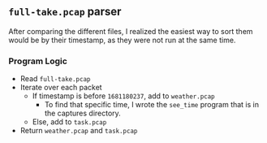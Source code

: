 ## `full-take.pcap` parser

After comparing the different files, I realized the easiest way to sort them would be by their timestamp, as they were not run at the same time. 

### Program Logic
* Read `full-take.pcap`
* Iterate over each packet
	* If timestamp is before `1681180237`, add to `weather.pcap`
		* To find that specific time, I wrote the `see_time` program that is in the captures directory.
	* Else, add to `task.pcap`
* Return `weather.pcap` and `task.pcap`

